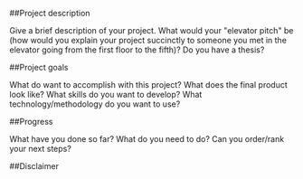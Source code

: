 ##Project description

Give a brief description of your project.
What would your "elevator pitch" be (how would you explain your project succinctly to someone you met in the elevator going from the first floor to the fifth)?
Do you have a thesis?

##Project goals

What do want to accomplish with this project?
What does the final product look like?
What skills do you want to develop? What technology/methodology do you want to use?

##Progress

What have you done so far?
What do you need to do?
Can you order/rank your next steps?

##Disclaimer

